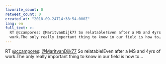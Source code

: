 ```yaml
---
favorite_count: 0
retweet_count: 0
created_at: "2018-09-24T14:38:54.000Z"
lang: en
full_text: >-
  RT @ccampores: @MaritvanDijk77 So relatable!Even after a MS and 4yrs of
  work.The only really important thing to know in our field is how to…
---
```


RT [@ccampores](https://twitter.com/ccampores):
[@MaritvanDijk77](https://twitter.com/MaritvanDijk77) So relatable!Even after a
MS and 4yrs of work.The only really important thing to know in our field is how
to…

